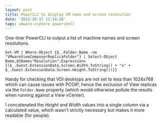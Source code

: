```yaml
---
layout: post
title: PowerCLI to display VM name and screen resolution
date: '2012-10-17 11:14:28'
tags: vmware-vsphere powershell
---
```



One-liner PowerCLI to output a list of machine names and screen resolutions.

`Get-VM | Where-Object {$_.Folder.Name -ne "VMwareViewComposerReplicaFolder"} | Select-Object Name,@{Name="Resolution";Expression={($_.Guest.ExtensionData.Screen.Width.ToString() + "x" + $_.Guest.ExtensionData.Screen.Height.ToString())}}`

Handy for checking that VDI desktops are not set to less than 1024x768 which can cause issues with PCOIP, hence the exclusion of View replicas via the `Folder.Name` property (which would otherwise pollute the results when running against a View vCenter).

I concatenated the _Height_ and _Width_ values into a single column via a calculated value, which wasn't strictly necessary but makes it more readable (for people).


